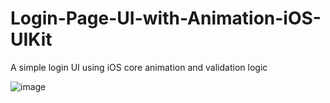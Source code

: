 # Login-Page-UI-with-Animation-iOS-UIKit
A simple login UI using iOS core animation and validation logic

![image](https://user-images.githubusercontent.com/20683815/210343695-075d1092-3ae7-4c18-9346-805ebc5e4235.png)


